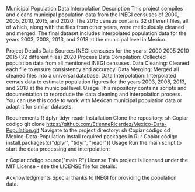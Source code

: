 Municipal Population Data Interpolation
Description
This project compiles and cleans municipal population data from the INEGI censuses of 2000, 2005, 2010, 2015, and 2020. The 2015 census contains 32 different files, all of which, along with the files from other years, were meticulously cleaned and merged. The final dataset includes interpolated population data for the years 2003, 2008, 2013, and 2018 at the municipal level in Mexico.

Project Details
Data Sources
INEGI censuses for the years:
2000
2005
2010
2015 (32 different files)
2020
Process
Data Compilation: Collected population data from all mentioned INEGI censuses.
Data Cleaning: Cleaned each file to ensure consistency and accuracy.
Data Merging: Merged all cleaned files into a universal database.
Data Interpolation: Interpolated census data to estimate population figures for the years 2003, 2008, 2013, and 2018 at the municipal level.
Usage
This repository contains scripts and documentation to reproduce the data cleaning and interpolation process. You can use this code to work with Mexican municipal population data or adapt it for similar datasets.

Requirements
R
dplyr
tidyr
readr
Installation
Clone the repository:
sh
Copiar código
git clone https://github.com/EtienneRicardez/Mexico-Data-Population.git
Navigate to the project directory:
sh
Copiar código
cd Mexico-Data-Population
Install required packages in R:
r
Copiar código
install.packages(c("dplyr", "tidyr", "readr"))
Usage
Run the main script to start the data processing and interpolation:

r
Copiar código
source("main.R")
License
This project is licensed under the MIT License - see the LICENSE file for details.

Acknowledgments
Special thanks to INEGI for providing the population data.
